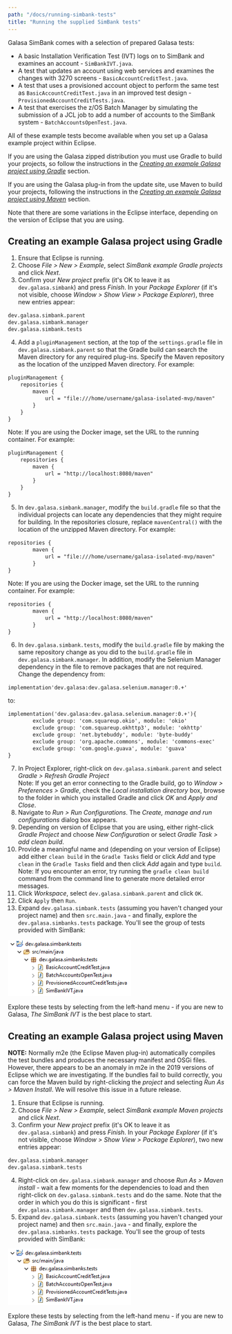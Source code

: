 ```yaml
---
path: "/docs/running-simbank-tests"
title: "Running the supplied SimBank tests"
---
```


Galasa SimBank comes with a selection of prepared Galasa tests:

- A basic Installation Verification Test (IVT) logs on to SimBank and examines an account - `SimBankIVT.java`.
- A test that updates an account using web services and examines the changes with 3270 screens - `BasicAccountCreditTest.java`.
- A test that uses a provisioned account object to perform the same test as `BasicAccountCreditTest.java` in an improved test design - `ProvisionedAccountCreditTests.java`.
- A test that exercises the z/OS Batch Manager by simulating the submission of a JCL job to add a number of accounts to the SimBank system - `BatchAccountsOpenTest.java`.

All of these example tests become available when you set up a Galasa example project within Eclipse. 

If you are using the Galasa zipped distribution you must use Gradle to build your projects, so follow the instructions in the [_Creating an example Galasa project using Gradle_](#headgradle) section. 

If you are using the Galasa plug-in from the update site, use Maven to build your projects, following the instructions in the [_Creating an example Galasa project using Maven_](#headmaven) section.

Note that there are some variations in the Eclipse interface, depending on the version of Eclipse that you are using.

## <a name="headgradle"></a>Creating an example Galasa project using Gradle

1. Ensure that Eclipse is running.
2. Choose _File > New > Example_, select _SimBank example Gradle projects_ and click _Next_.
3. Confirm your _New project_ prefix (it's OK to leave it as `dev.galasa.simbank`) and press _Finish_. In your _Package Explorer_ (if it's not visible, choose _Window > Show View > Package Explorer_), three new entries appear:  
```  
dev.galasa.simbank.parent
dev.galasa.simbank.manager  
dev.galasa.simbank.tests  
```  
4. Add a ```pluginManagement``` section, at the top of the `settings.gradle` file in `dev.galasa.simbank.parent` so that the Gradle build can search the Maven directory for any required plug-ins. Specify the Maven repository as the location of the unzipped Maven directory. For example:
```
pluginManagement {
    repositories {
        maven {
            url = "file:///home/username/galasa-isolated-mvp/maven"
        }
    }
}
```
Note: If you are using the Docker image, set the URL to the running container. For example:
```
pluginManagement {
    repositories {
        maven {
            url = "http://localhost:8080/maven"
        }
    }
}
```  
5. In `dev.galasa.simbank.manager`, modify the `build.gradle` file so that the  individual projects can locate any dependencies that they might require for building. In the repositories closure, replace `mavenCentral()` with the location of the unzipped Maven directory. For example:
```
repositories {
        maven {
            url = "file:///home/username/galasa-isolated-mvp/maven"
        }
}
```
Note: If you are using the Docker image, set the URL to the running container. For example:
```
repositories {
        maven {
            url = "http://localhost:8080/maven"
        }
}
```
6. In `dev.galasa.simbank.tests`, modify the `build.gradle` file by making the same repository change as you did to the `build.gradle` file in `dev.galasa.simbank.manager`. In addition, modify the Selenium Manager dependency in the file to remove packages that are not required. Change the dependency from:
```
implementation'dev.galasa:dev.galasa.selenium.manager:0.+'
```
to:
```
implementation('dev.galasa:dev.galasa.selenium.manager:0.+'){
        exclude group: 'com.squareup.okio', module: 'okio'
        exclude group: 'com.squareup.okhttp3', module: 'okhttp'
        exclude group: 'net.bytebuddy', module: 'byte-buddy'
        exclude group: 'org.apache.commons', module: 'commons-exec'
        exclude group: 'com.google.guava', module: 'guava'
}
```
7. In Project Explorer, right-click on `dev.galasa.simbank.parent` and select _Gradle > Refresh Gradle Project_<br>
Note: If you get an error connecting to the Gradle build, go to _Window > Preferences > Gradle_,  check the _Local installation directory_ box, browse to the folder in which you installed Gradle and click _OK_ and _Apply and Close_.
8. Navigate to *Run > Run Configurations*. The *Create, manage and run configurations* dialog box appears. 
9. Depending on version of Eclipse that you are using, either right-click *Gradle Project* and choose *New Configuration* or select _Gradle Task > add clean build_. 
10. Provide a meaningful name and (depending on your version of Eclipse) add either  ```clean build``` in the `Gradle Tasks` field or click *Add* and type `clean` in the `Gradle Tasks` field and then click *Add* again and type `build`. <br> Note: If you encounter an error, try running the `gradle clean build` command from the command line to generate more detailed error messages. 
11. Click *Workspace*, select `dev.galasa.simbank.parent` and click `OK`.
12. Click `Apply` then `Run`.
13. Expand `dev.galasa.simbank.tests` (assuming you haven't changed your project name) and then `src.main.java` - and finally, explore the `dev.galasa.simbanks.tests` package. You'll see the group of tests provided with SimBank:

![SimBank tests](./provided-tests.png)

Explore these tests by selecting from the left-hand menu - if you are new to Galasa, _The SimBank IVT_ is the best place to start.

## <a name="headmaven"></a>Creating an example Galasa project using Maven

<b>NOTE:</b> Normally m2e (the Eclipse Maven plug-in) automatically compiles the test bundles and produces the necessary manifest and OSGi files. However, there appears to be an anomaly in m2e in the 2019 versions of Eclipse which we are investigating. If the bundles fail to build correctly, you can force the Maven build by right-clicking the _project_ and selecting _Run As > Maven Install_. We will resolve this issue in a future release.

1. Ensure that Eclipse is running.
2. Choose _File > New > Example_, select _SimBank example Maven projects_ and click _Next_.
3. Confirm your _New project_ prefix (it's OK to leave it as `dev.galasa.simbank`) and press _Finish_. In your _Package Explorer_ (if it's not visible, choose _Window > Show View > Package Explorer_), two new entries appear:  
```  
dev.galasa.simbank.manager  
dev.galasa.simbank.tests  
```  
4. Right-click on `dev.galasa.simbank.manager` and choose _Run As > Maven install_ - wait a few moments for the dependencies to load and then right-click on `dev.galasa.simbank.tests` and do the same. Note that the order in which you do this is significant - first `dev.galasa.simbank.manager` and then `dev.galasa.simbank.tests`.  
5. Expand `dev.galasa.simbank.tests` (assuming you haven't changed your project name) and then `src.main.java` - and finally, explore the `dev.galasa.simbanks.tests` package. You'll see the group of tests provided with SimBank:

![SimBank tests](./provided-tests.png)

Explore these tests by selecting from the left-hand menu - if you are new to Galasa, _The SimBank IVT_ is the best place to start.

